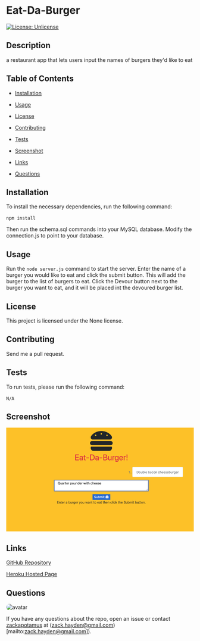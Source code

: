 # Eat-Da-Burger
[![License: Unlicense](https://img.shields.io/badge/license-Unlicense-blue.svg)](http://unlicense.org/)

## Description

a restaurant app that lets users input the names of burgers they'd like to eat

## Table of Contents

* [Installation](#installation)

* [Usage](#usage)

* [License](#license)

* [Contributing](#contributing)

* [Tests](#tests)

* [Screenshot](#screenshot)

* [Links](#links)

* [Questions](#questions)

## Installation

To install the necessary dependencies, run the following command:

```
npm install
```

Then run the schema.sql commands into your MySQL database. Modify the connection.js to point to your database.

## Usage

Run the `node server.js` command to start the server.
Enter the name of a burger you would like to eat and click the submit button. This will add the burger to the list of burgers to eat. Click the Devour button next to the burger you want to eat, and it will be placed int the devoured burger list.

## License

This project is licensed under the None license.

## Contributing

Send me a pull request.

## Tests

To run tests, please run the following command:

```
N/A
```

## Screenshot

![Screenshot](./public/assets/screenshots/screenshot.png "Screenshot")

## Links

[GitHub Repository](https://github.com/zackapotamus/Eat-Da-Burger)

[Heroku Hosted Page](https://evening-wildwood-51374.herokuapp.com)

## Questions

<img src="https://avatars3.githubusercontent.com/u/28291062?v=4" alt="avatar" style="border-radius: 16px;" width="30" />

If you have any questions about the repo, open an issue or contact [zackapotamus](https://api.github.com/users/zackapotamus) at (zack.hayden@gmail.com)[mailto:zack.hayden@gmail.com]).

